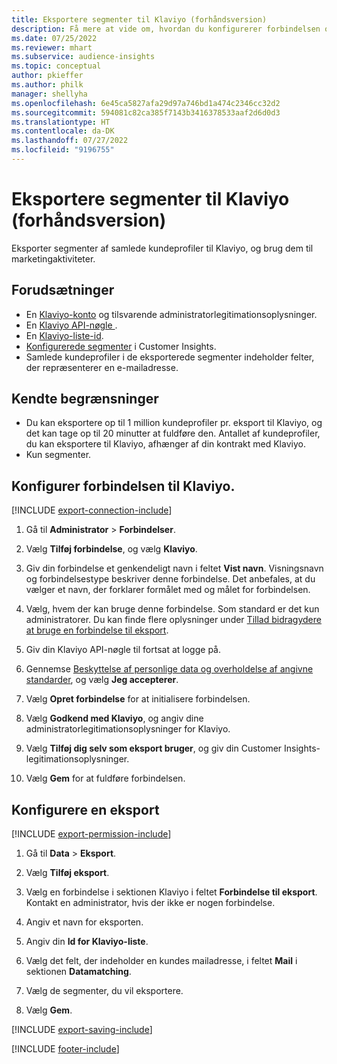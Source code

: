 ```yaml
---
title: Eksportere segmenter til Klaviyo (forhåndsversion)
description: Få mere at vide om, hvordan du konfigurerer forbindelsen og eksporterer til Klaviyo.
ms.date: 07/25/2022
ms.reviewer: mhart
ms.subservice: audience-insights
ms.topic: conceptual
author: pkieffer
ms.author: philk
manager: shellyha
ms.openlocfilehash: 6e45ca5827afa29d97a746bd1a474c2346cc32d2
ms.sourcegitcommit: 594081c82ca385f7143b3416378533aaf2d6d0d3
ms.translationtype: HT
ms.contentlocale: da-DK
ms.lasthandoff: 07/27/2022
ms.locfileid: "9196755"
---
```

# <a name="export-segments-to-klaviyo-preview"></a>Eksportere segmenter til Klaviyo (forhåndsversion)

Eksporter segmenter af samlede kundeprofiler til Klaviyo, og brug dem til marketingaktiviteter.

## <a name="prerequisites"></a>Forudsætninger

- En [Klaviyo-konto](https://www.klaviyo.com/) og tilsvarende administratorlegitimationsoplysninger.
- En [Klaviyo API-nøgle ](https://help.klaviyo.com/hc/articles/115005062267-How-to-Manage-Your-Account-s-API-Keys).
- En [Klaviyo-liste-id](https://help.klaviyo.com/hc/articles/115005078647-How-to-Find-a-List-ID).
- [Konfigurerede segmenter](segments.md) i Customer Insights.
- Samlede kundeprofiler i de eksporterede segmenter indeholder felter, der repræsenterer en e-mailadresse.

## <a name="known-limitations"></a>Kendte begrænsninger

- Du kan eksportere op til 1 million kundeprofiler pr. eksport til Klaviyo, og det kan tage op til 20 minutter at fuldføre den. Antallet af kundeprofiler, du kan eksportere til Klaviyo, afhænger af din kontrakt med Klaviyo.
- Kun segmenter.

## <a name="set-up-connection-to-klaviyo"></a>Konfigurer forbindelsen til Klaviyo.

[!INCLUDE [export-connection-include](includes/export-connection-admn.md)]

1. Gå til **Administrator** > **Forbindelser**.

1. Vælg **Tilføj forbindelse**, og vælg **Klaviyo**.

1. Giv din forbindelse et genkendeligt navn i feltet **Vist navn**. Visningsnavn og forbindelsestype beskriver denne forbindelse. Det anbefales, at du vælger et navn, der forklarer formålet med og målet for forbindelsen.

1. Vælg, hvem der kan bruge denne forbindelse. Som standard er det kun administratorer. Du kan finde flere oplysninger under [Tillad bidragydere at bruge en forbindelse til eksport](connections.md#allow-contributors-to-use-a-connection-for-exports).

1. Giv din Klaviyo API-nøgle til fortsat at logge på.

1. Gennemse [Beskyttelse af personlige data og overholdelse af angivne standarder](connections.md#data-privacy-and-compliance), og vælg **Jeg accepterer**.

1. Vælg **Opret forbindelse** for at initialisere forbindelsen.

1. Vælg **Godkend med Klaviyo**, og angiv dine administratorlegitimationsoplysninger for Klaviyo.

1. Vælg **Tilføj dig selv som eksport bruger**, og giv din Customer Insights-legitimationsoplysninger.

1. Vælg **Gem** for at fuldføre forbindelsen.

## <a name="configure-an-export"></a>Konfigurere en eksport

[!INCLUDE [export-permission-include](includes/export-permission.md)]

1. Gå til **Data** > **Eksport**.

1. Vælg **Tilføj eksport**.

1. Vælg en forbindelse i sektionen Klaviyo i feltet **Forbindelse til eksport**. Kontakt en administrator, hvis der ikke er nogen forbindelse.

1. Angiv et navn for eksporten.

1. Angiv din **Id for Klaviyo-liste**.

1. Vælg det felt, der indeholder en kundes mailadresse, i feltet **Mail** i sektionen **Datamatching**.

1. Vælg de segmenter, du vil eksportere.

1. Vælg **Gem**.

[!INCLUDE [export-saving-include](includes/export-saving.md)]

[!INCLUDE [footer-include](includes/footer-banner.md)]
